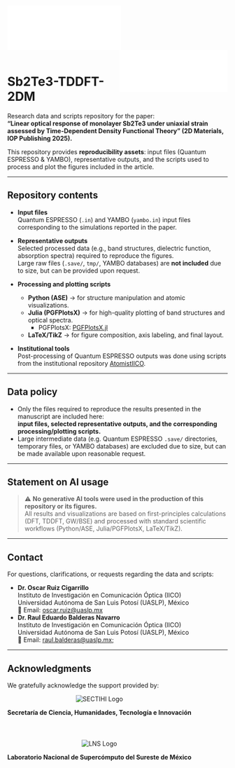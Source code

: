 <img align="left" src="https://github.com/NanophotonIICOs/.github/blob/main/profile/images/Escudo.png">
<img align="right" src="https://github.com/NanophotonIICOs/.github/blob/main/profile/images/uaslp-1.png">
<br><br><br><br><br><br>

# Sb2Te3-TDDFT-2DM  

Research data and scripts repository for the paper:  
**“Linear optical response of monolayer Sb2Te3 under uniaxial strain assessed by Time-Dependent Density Functional Theory” (2D Materials, IOP Publishing 2025).**  

This repository provides **reproducibility assets**: input files (Quantum ESPRESSO & YAMBO), representative outputs, and the scripts used to process and plot the figures included in the article.  

---

## Repository contents  

- **Input files**  
  Quantum ESPRESSO (`.in`) and YAMBO (`yambo.in`) input files corresponding to the simulations reported in the paper.  

- **Representative outputs**  
  Selected processed data (e.g., band structures, dielectric function, absorption spectra) required to reproduce the figures.  
  Large raw files (`.save/`, `tmp/`, YAMBO databases) are **not included** due to size, but can be provided upon request.  

- **Processing and plotting scripts**  
  - **Python (ASE)** &#8594; for structure manipulation and atomic visualizations.  
  - **Julia (PGFPlotsX)** &#8594; for high-quality plotting of band structures and optical spectra.  
    - PGFPlotsX: [PGFPlotsX.jl](https://kristofferc.github.io/PGFPlotsX.jl/stable/)  
  - **LaTeX/TikZ** &#8594; for figure composition, axis labeling, and final layout.  

- **Institutional tools**  
  Post-processing of Quantum ESPRESSO outputs was done using scripts from the institutional repository [AtomistIICO](https://github.com/NanophotonIICOs/AtomistIICO).  

---


## Data policy  

- Only the files required to reproduce the results presented in the manuscript are included here:  
**input files, selected representative outputs, and the corresponding processing/plotting scripts.**  
- Large intermediate data (e.g. Quantum ESPRESSO `.save/` directories, temporary files, or YAMBO databases) are excluded due to size, but can be made available upon reasonable request.

---

## Statement on AI usage  

> ⚠️ **No generative AI tools were used in the production of this repository or its figures.**  
> All results and visualizations are based on first-principles calculations (DFT, TDDFT, GW/BSE) and processed with standard scientific workflows (Python/ASE, Julia/PGFPlotsX, LaTeX/TikZ).  

---

## Contact  

For questions, clarifications, or requests regarding the data and scripts:  

- **Dr. Oscar Ruiz Cigarrillo**  
  Instituto de Investigación en Comunicación Óptica (IICO)  
  Universidad Autónoma de San Luis Potosí (UASLP), México  
  📧 Email: [oscar.ruiz@uaslp.mx](mailto:oscar.ruiz@uaslp.mx)  
- **Dr. Raul Eduardo Balderas Navarro**  
  Instituto de Investigación en Comunicación Óptica (IICO)  
  Universidad Autónoma de San Luis Potosí (UASLP), México  
  📧 Email: [raul.balderas@uaslp.mx;](mailto:raul.balderas@uaslp.mx;)  

---

<h2>Acknowledgments</h2>

<p>We gratefully acknowledge the support provided by:</p>

<div style="display: flex; align-items: center; gap: 40px; flex-wrap: wrap;">
  <div style="text-align: center;">
    <img src="https://secihti.mx/wp-content/uploads/2024/12/logotipo_SCyT_color_803x97px_v02.svg" alt="SECTIHI Logo" style="height: 80px;">
    <p><strong>Secretaría de Ciencia, Humanidades, Tecnología e Innovación</strong></p>
  </div>
  
  <div style="text-align: center;">
    <img src="http://registro.lnsa.buap.mx/imagenes/LNS.png" alt="LNS Logo" style="height: 80px;">
    <p><strong>Laboratorio Nacional de Supercómputo del Sureste de México</strong></p>
  </div>
</div>

